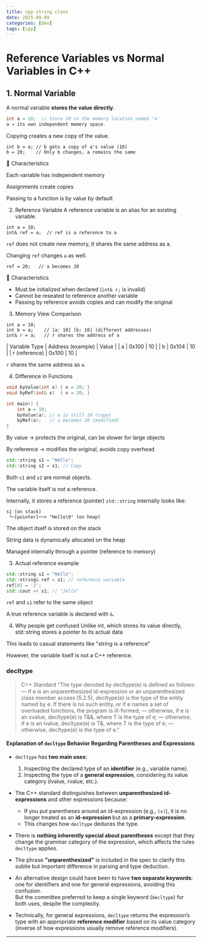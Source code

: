 ```yaml
---
title: cpp string class
date: 2025-08-09
categories: [dev]
tags: [cpp]
---
```


# Reference Variables vs Normal Variables in C++

## 1. Normal Variable
A normal variable **stores the value directly**.

```cpp
int a = 10;  // Store 10 in the memory location named 'a'
a → its own independent memory space.
```

Copying creates a new copy of the value.

```
int b = a; // b gets a copy of a's value (10)
b = 20;    // Only b changes, a remains the same
```

📌 Characteristics

Each variable has independent memory

Assignments create copies

Passing to a function is by value by default

2. Reference Variable
A reference variable is an alias for an existing variable.

```
int a = 10;
int& ref = a;  // ref is a reference to a
```

`ref` does not create new memory, it shares the same address as a.

Changing `ref` changes `a` as well.

```
ref = 20;   // a becomes 20
```

📌 Characteristics

- Must be initialized when declared (`int& r;` is invalid)
- Cannot be reseated to reference another variable
- Passing by reference avoids copies and can modify the original

3. Memory View Comparison
```
int a = 10;
int b = a;    // [a: 10] [b: 10] (different addresses)
int& r = a;   // r shares the address of a
```

| Variable Type | Address (example) | Value |
| a             | 0x100             | 10    |
| b             | 0x104             | 10    |
| r (reference) | 0x100             | 10    |

`r` shares the same address as `a`.


4. Difference in Functions

```cpp
void byValue(int x) { x = 20; }
void byRef(int& x)  { x = 20; }

int main() {
    int a = 10;
    byValue(a); // a is still 10 (copy)
    byRef(a);   // a becomes 20 (modified)
}
```

By value → protects the original, can be slower for large objects

By reference → modifies the original, avoids copy overhead


```cpp
std::string s1 = "Hello";
std::string s2 = s1; // Copy
```

Both `s1` and `s2` are normal objects.

The variable itself is not a reference.

Internally, it stores a reference (pointer)
`std::string` internally looks like:

```nginx
s1 (on stack)
 └─[pointer]──> "Hello\0" (on heap)
```

The object itself is stored on the stack

String data is dynamically allocated on the heap

Managed internally through a pointer (reference to memory)

3. Actual reference example

```cpp
std::string s1 = "Hello";
std::string& ref = s1; // reference variable
ref[0] = 'J';
std::cout << s1; // "Jello"
```
`ref` and `s1` refer to the same object

A true reference variable is declared with `&`.

4. Why people get confused
Unlike int, which stores its value directly, std::string stores a pointer to its actual data

This leads to casual statements like "string is a reference"

However, the variable itself is not a C++ reference.






### decltype

> C++ Standard
"The type denoted by decltype(e) is deﬁned as follows:
— if e is an unparenthesized id-expression or an unparenthesized class member access (5.2.5), decltype(e) is the type of the entity named by e.
If there is no such entity, or if e names a set of overloaded functions, the program is ill-formed;
— otherwise, if e is an xvalue, decltype(e) is T&&, where T is the type of e;
— otherwise, if e is an lvalue, decltype(e) is T&, where T is the type of e;
— otherwise, decltype(e) is the type of e."

#### Explanation of `decltype` Behavior Regarding Parentheses and Expressions

- `decltype` has **two main uses**:  
  1. Inspecting the declared type of an **identifier** (e.g., variable name).  
  2. Inspecting the type of a **general expression**, considering its value category (lvalue, rvalue, etc.).

- The C++ standard distinguishes between **unparenthesized id-expressions** and other expressions because:  
  - If you put parentheses around an id-expression (e.g., `(x)`), it is no longer treated as an **id-expression** but as a **primary-expression**.  
  - This changes how `decltype` deduces the type.

- There is **nothing inherently special about parentheses** except that they change the grammar category of the expression, which affects the rules `decltype` applies.

- The phrase **"unparenthesized"** is included in the spec to clarify this subtle but important difference in parsing and type deduction.

- An alternative design could have been to have **two separate keywords**: one for identifiers and one for general expressions, avoiding this confusion.  
  But the committee preferred to keep a single keyword (`decltype`) for both uses, despite the complexity.

- Technically, for general expressions, `decltype` returns the expression’s type with an appropriate **reference modifier** based on its value category (inverse of how expressions usually remove reference modifiers).

---

